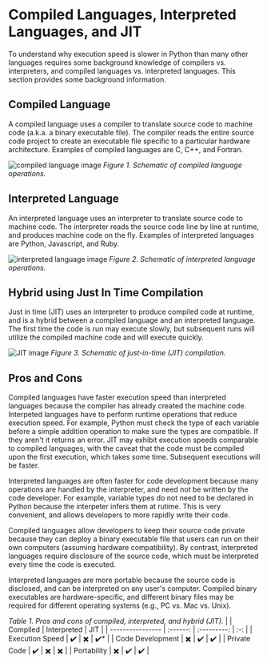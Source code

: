 # Compiled Languages, Interpreted Languages, and JIT

To understand why execution speed is slower in Python than many other languages requires some background knowledge of compilers vs. interpreters, and compiled languages vs. interpreted languages. This section provides some background information.

## Compiled Language

A compiled language uses a compiler to translate source code to machine code (a.k.a. a binary executable file). The compiler reads the entire source code project to create an executable file specific to a particular hardware architecture. Examples of compiled languages are C, C++, and Fortran.

![compiled language image](/images/CompiledLanguage.png)
*Figure 1. Schematic of compiled language operations.*

## Interpreted Language

An interpreted language uses an interpreter to translate source code to machine code. The interpreter reads the source code line by line at runtime, and produces machine code on the fly. Examples of interpreted languages are Python, Javascript, and Ruby.

![interpreted language image](/images/InterpretedLanguage.png)
*Figure 2. Schematic of interpreted language operations.*

## Hybrid using Just In Time Compilation

Just in time (JIT) uses an interpreter to produce compiled code at runtime, and is a hybrid between a compiled language and an interpreted language. The first time the code is run may execute slowly, but subsequent runs will utilize the compiled machine code and will execute quickly.

![JIT image](/images/HybridJIT.png)
*Figure 3. Schematic of just-in-time (JIT) compilation.*

## Pros and Cons

Compiled languages have faster execution speed than interpreted languages because the compiler has already created the machine code. Interpeted languages have to perform runtime operations that reduce execution speed. For example, Python must check the type of each variable before a simple addition operation to make sure the types are compatible. If they aren't it returns an error. JIT may exhibit execution speeds comparable to compiled languages, with the caveat that the code must be compiled upon the first execution, which takes some time. Subsequent executions will be faster.

Interpreted languages are often faster for code development because many operations are handled by the interpreter, and need not be written by the code developer. For example, variable types do not need to be declared in Python because the interpeter infers them at rutime. This is very convenient, and allows developers to more rapidly write their code.

Compiled languages allow developers to keep their source code private because they can deploy a binary executable file that users can run on their own computers (assuming hardware compatibility). By contrast, interpreted languages require disclosure of the source code, which must be interpreted every time the code is executed.

Interpreted languages are more portable because the source code is disclosed, and can be interpreted on any user's computer. Compiled binary executables are hardware-specific, and different binary files may be required for different operating systems (e.g., PC vs. Mac vs. Unix).

*Table 1. Pros and cons of compiled, interpreted, and hybrid (JIT).*
|                  | Compiled | Interpreted | JIT |
| ---------------- | :------: | :---------: | :-: |
| Execution Speed  | ✔️       | ✖️         | ✔️* |
| Code Development | ✖️       | ✔️         | ✔️  |
| Private Code     | ✔️       | ✖️         | ✖️  |
| Portability      | ✖️       | ✔️         | ✔️  |
